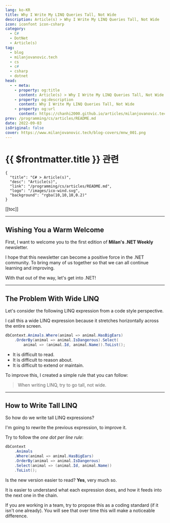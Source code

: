 ```yaml
---
lang: ko-KR
title: Why I Write My LINQ Queries Tall, Not Wide
description: Article(s) > Why I Write My LINQ Queries Tall, Not Wide
icon: iconfont icon-csharp
category: 
  - C#
  - DotNet
  - Article(s)
tag: 
  - blog
  - milanjovanovic.tech
  - cs
  - c#
  - csharp
  - dotnet
head:
  - - meta:
    - property: og:title
      content: Article(s) > Why I Write My LINQ Queries Tall, Not Wide
    - property: og:description
      content: Why I Write My LINQ Queries Tall, Not Wide
    - property: og:url
      content: https://chanhi2000.github.io/articles/milanjovanovic.tech/why-i-write-tall-linq-queries.html
prev: /programming/cs/articles/README.md
date: 2022-09-03
isOriginal: false
cover: https://www.milanjovanovic.tech/blog-covers/mnw_001.png
---
```


# {{ $frontmatter.title }} 관련

```component VPCard
{
  "title": "C# > Article(s)",
  "desc": "Article(s)",
  "link": "/programming/cs/articles/README.md",
  "logo": "/images/ico-wind.svg",
  "background": "rgba(10,10,10,0.2)"
}
```

[[toc]]

---

<SiteInfo
  name="Why I Write My LINQ Queries Tall, Not Wide"
  desc="In this newsletter, I'll show you how you can write tall LINQ queries to improve readability and make your code easier to maintain. We are going to start from a wide LINQ query, and see how we can refactor it into a tall LINQ query."
  url="https://milanjovanovic.tech/blog/why-i-write-tall-linq-queries/"
  logo="https://milanjovanovic.tech/profile_favicon.png"
  preview="https://www.milanjovanovic.tech/blog-covers/mnw_001.png"/>

## Wishing You a Warm Welcome

First, I want to welcome you to the first edition of **Milan's .NET Weekly** newsletter.

I hope that this newsletter can become a positive force in the .NET community. To bring many of us together so that we can all continue learning and improving.

With that out of the way, let's get into .NET!

---

## The Problem With Wide LINQ

Let's consider the following LINQ expression from a code style perspective.

I call this a wide LINQ expression because it stretches horizontally across the entire screen.

```cs
dbContext.Animals.Where(animal => animal.HasBigEars)
    .OrderBy(animal => animal.IsDangerous).Select(
        animal => (animal.Id, animal.Name)).ToList();
```

- It is difficult to read.
- It is difficult to reason about.
- It is difficult to extend or maintain.

To improve this, I created a simple rule that you can follow:

> When writing LINQ, try to go tall, not wide.

---

## How to Write Tall LINQ

So how do we write tall LINQ expressions?

I'm going to rewrite the previous expression, to improve it.

Try to follow the *one dot per line rule*:

```cs
dbContext
    .Animals
    .Where(animal => animal.HasBigEars)
    .OrderBy(animal => animal.IsDangerous)
    .Select(animal => (animal.Id, animal.Name))
    .ToList();
```

Is the new version easier to read? **Yes**, very much so.

It is easier to understand what each expression does, and how it feeds into the next one in the chain.

If you are working in a team, try to propose this as a coding standard (if it isn't one already). You will see that over time this will make a noticeable difference.

